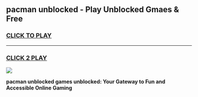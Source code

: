 
## pacman unblocked - Play Unblocked Gmaes & Free
<h3>
<a href="https://news.freeplayer.one?title=pacman_unblocked&ref=16F">CLICK TO PLAY</a></h3>
<hr>

<h3>
<a href="https://news.freeplayer.one?title=pacman_unblocked&ref=16F">CLICK 2 PLAY</a>
  
</h3>

<a href="https://news.freeplayer.one?title=pacman_unblocked&ref=16F/"><img src="https://clearcache.store/games.png"></a>


**pacman unblocked games unblocked: Your Gateway to Fun and Accessible Online Gaming**
